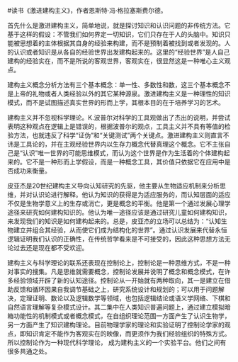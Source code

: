 #读书《激进建构主义》，作者恩斯特·冯·格拉塞斯费尔德。

首先什么是激进建构主义，简单地说，就是探讨知识和认识问题的非传统方法。它基于这样的假设：不管我们如何界定一切知识，它们只存在于人的头脑中。知识只能被思想着的主体根据其自身的经验来构建，而不是预制着被找到或者发现的。人的认识或者知识是从各自的经验世界出发建构起来的。这里的“经验世界”是人自己建构的经验实在，而不是所说的客观世界，客观实在，很显然这是一种唯心主义观点。

建构主义概念分析方法有三个基本概念：单一性、多数性和数，这三个基本概念不是上帝的礼物或者人类经验以外的其它某种源泉。激进建构主义是一种理性的知识模式，而不是试图描述真实世界的形而上学，其根本目的在于培养学习的艺术。

建构主义并不忽视科学理论。K.波普尔对科学的工具观做出了杰出的说明，并尝试表明这种观点在逻辑上是错误的，根据波普尔的观点，工具主义并不具有等值的检验方法，也就违反了科学“证伪”和“关键测试”两个关键点。激进建构主义则直言不讳是工具论的，并在主观经验世界内以生存力概念代替真理这个概念。它不主张自己是“认识”唯一世界的可能思维模式，而认为这个世界是作为生活着的个体建构起来的。它不是一种形而上学假设，而是一种概念工具，其价值只依据它在应用中是否成功来衡量。

皮亚杰是20世纪建构主义导向认知研究的先驱，他主要从生物适应机制来分析思维，并对认识论进行解释。他认为知识的获得是为适应服务的，而认知层面的适应不仅是生物学意义上的生存或消亡，更是概念的平衡。他是第一个通过发展心理学途径来研究如何建构知识的。他认为唯一途径应该是通过研究儿童如何建构知识，来发现我们的知识是如何建构起来的。总是，皮亚杰的立场可以总结为：“认知生物建立并组合其经验，从而使它们成为结构化的世界”。通过认识发展来代替永恒逻辑证明我们认识的正确性，在传统哲学看来是不可接受的，因此这种思想方法无论过去还是现在都不受欢迎。

建构主义与科学理论的联系还表现在控制论上，控制论是一种思维方式，不是一种对事实的搜集。凡是思维就需要概念，控制论发展并说明了概念和概念模式，在许多经验领域开辟了新的认知途径。控制论从一开始就有两种取向，其一是建立在借助反馈和循环因果自我调节基础之上，研究系统设计和规划的；可以用于问题解决，定理证明、数论以及逻辑数学等领域，也包括逻辑结论或语义学网络、下棋和自然语言理解等复杂模式设计。其二集中在人类知识普遍问题上，通过建立模拟暗箱功能性的机制模式或者概念模式，在自组织理论范围一方面产生了认识生物学，另一方面产生了知识建构理论。目前物理学家的理论和实验证明了控制论学家的观点，即知识肯定不能作为客观实在的映像，而更须作为我们经验组织的特殊方式。所以控制论作为一种现代科学理论， 成为建构主义的一个实验平台。他们之间有很多共通之处。


